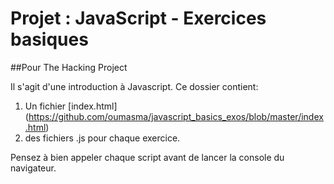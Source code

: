 # Projet : JavaScript - Exercices basiques

##Pour The Hacking Project

Il s'agit d'une introduction à Javascript. 
Ce dossier contient:
1. Un fichier [index.html] (https://github.com/oumasma/javascript_basics_exos/blob/master/index.html)
2. des fichiers .js pour chaque exercice.

Pensez à bien appeler chaque script avant de lancer la console du navigateur.

